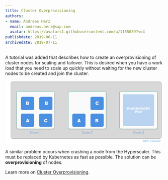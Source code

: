 ```yaml
---
title: Cluster Overprovisioning
authors: 
- name: Andreas Herz
  email: andreas.herz@sap.com
  avatar: https://avatars1.githubusercontent.com/u/1155039?v=4
publishdate: 2019-06-11
archivedate: 2019-07-11
---
```


A tutorial was added that describes how to create an overprovisioning of cluster nodes for scaling and failover. This is desired 
when you have a work load that you need to scale up quickly without waiting for the new cluster nodes to be created and join the cluster.

![teaser](./images/teaser-2.png)

A similar problem occurs when crashing a node from the Hyperscaler. This must be replaced by Kubernetes as fast 
as possible. The solution can be **overprovisioning** of nodes.


Learn more on [Cluster Overprovisioning](https://github.com/freegroup/kube-overprovisioning/blob/master/README.md).